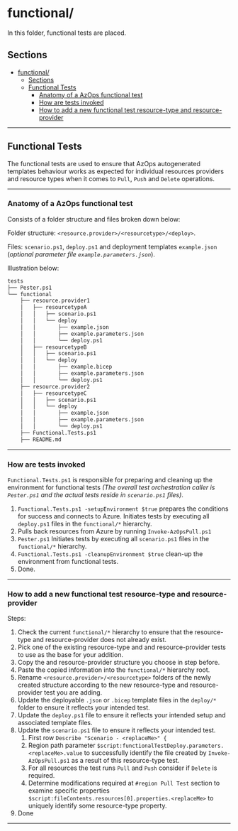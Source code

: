 ﻿# functional/

In this folder, functional tests are placed.

## Sections

- [functional/](#functional)
  - [Sections](#sections)
  - [Functional Tests](#functional-tests)
    - [Anatomy of a AzOps functional test](#anatomy-of-a-azops-functional-test)
    - [How are tests invoked](#how-are-tests-invoked)
    - [How to add a new functional test resource-type and resource-provider](#how-to-add-a-new-functional-test-resource-type-and-resource-provider)

---

## Functional Tests

The functional tests are used to ensure that AzOps autogenerated templates behaviour works as expected for individual resources providers and resource types when it comes to `Pull`, `Push` and `Delete` operations.

---

### Anatomy of a AzOps functional test

Consists of a folder structure and files broken down below:

Folder structure: `<resource.provider>/<resourcetype>/<deploy>`.

Files: `scenario.ps1`, `deploy.ps1` and deployment templates `example.json` (*optional parameter file `example.parameters.json`*).

Illustration below:

```bash
tests
├── Pester.ps1
└── functional
    ├── resource.provider1
    │   ├── resourcetypeA
    │   │   ├── scenario.ps1
    │   │   └── deploy
    │   │       ├── example.json
    │   │       ├── example.parameters.json
    │   │       └── deploy.ps1
    │   ├── resourcetypeB
    │   │   ├── scenario.ps1
    │   │   └── deploy
    │   │       ├── example.bicep
    │   │       ├── example.parameters.json
    │   │       └── deploy.ps1
    ├── resource.provider2
    │   ├── resourcetypeC
    │   │   ├── scenario.ps1
    │   │   └── deploy
    │   │       ├── example.json
    │   │       ├── example.parameters.json
    │   │       └── deploy.ps1
    ├── Functional.Tests.ps1
    ├── README.md

```
---

### How are tests invoked

`Functional.Tests.ps1` is responsible for preparing and cleaning up the environment for functional tests *(The overall test orchestration caller is `Pester.ps1` and the actual tests reside in `scenario.ps1` files)*.
   1. `Functional.Tests.ps1 -setupEnvironment $true` prepares the conditions for success and connects to Azure. Initiates tests by executing all `deploy.ps1` files in the `functional/*` hierarchy.
   2. Pulls back resources from Azure by running `Invoke-AzOpsPull.ps1`
   3. `Pester.ps1` Initiates tests by executing all `scenario.ps1` files in the `functional/*` hierarchy.
   4. `Functional.Tests.ps1 -cleanupEnvironment $true` clean-up the environment from functional tests.
   5. Done.

---

### How to add a new functional test resource-type and resource-provider

Steps:

1. Check the current `functional/*` hierarchy to ensure that the resource-type and resource-provider does not already exist.
2. Pick one of the existing resource-type and and resource-provider tests to use as the base for your addition.
3. Copy the and resource-provider structure you choose in step before.
4. Paste the copied information into the `functional/*` hierarchy root.
5. Rename `<resource.provider>/<resourcetype>` folders of the newly created structure according to the new resource-type and resource-provider test you are adding.
6. Update the deployable `.json` or `.bicep` template files in the `deploy/*` folder to ensure it reflects your intended test.
7. Update the `deploy.ps1` file to ensure it reflects your intended setup and associated template files.
8. Update the `scenario.ps1` file to ensure it reflects your intended test.
   1. First row `Describe "Scenario - <replaceMe>" {`
   2. Region path parameter `$script:functionalTestDeploy.parameters.<replaceMe>.value` to successfully identify the file created by `Invoke-AzOpsPull.ps1` as a result of this resource-type test.
   3. For all resources the test runs `Pull` and `Push` consider if `Delete` is required.
   4. Determine modifications required at `#region Pull Test` section to examine specific properties `$script:fileContents.resources[0].properties.<replaceMe>` to uniquely identify some resource-type property.
9. Done

---